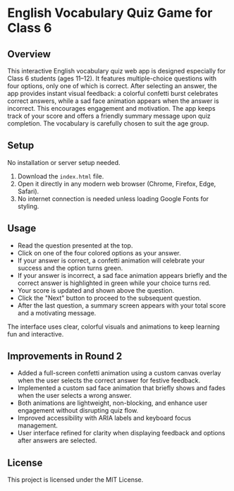 # English Vocabulary Quiz Game for Class 6

## Overview
This interactive English vocabulary quiz web app is designed especially for Class 6 students (ages 11–12). It features multiple-choice questions with four options, only one of which is correct. After selecting an answer, the app provides instant visual feedback: a colorful confetti burst celebrates correct answers, while a sad face animation appears when the answer is incorrect. This encourages engagement and motivation. The app keeps track of your score and offers a friendly summary message upon quiz completion. The vocabulary is carefully chosen to suit the age group.

## Setup
No installation or server setup needed.

1. Download the `index.html` file.
2. Open it directly in any modern web browser (Chrome, Firefox, Edge, Safari).
3. No internet connection is needed unless loading Google Fonts for styling.

## Usage
- Read the question presented at the top.
- Click on one of the four colored options as your answer.
- If your answer is correct, a confetti animation will celebrate your success and the option turns green.
- If your answer is incorrect, a sad face animation appears briefly and the correct answer is highlighted in green while your choice turns red.
- Your score is updated and shown above the question.
- Click the "Next" button to proceed to the subsequent question.
- After the last question, a summary screen appears with your total score and a motivating message.

The interface uses clear, colorful visuals and animations to keep learning fun and interactive.

## Improvements in Round 2
- Added a full-screen confetti animation using a custom canvas overlay when the user selects the correct answer for festive feedback.
- Implemented a custom sad face animation that briefly shows and fades when the user selects a wrong answer.
- Both animations are lightweight, non-blocking, and enhance user engagement without disrupting quiz flow.
- Improved accessibility with ARIA labels and keyboard focus management.
- User interface refined for clarity when displaying feedback and options after answers are selected.

## License
This project is licensed under the MIT License.